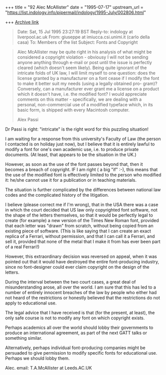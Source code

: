 +++
title = "92 Alec McAllister"
date = "1995-07-17"
upstream_url = "https://list.indology.info/pipermail/indology/1995-July/002806.html"

+++
[Archive link](https://list.indology.info/pipermail/indology/1995-July/002806.html)

>Date:          Sat, 15 Jul 1995 23:27:19 BST
>Reply-to:      indology at liverpool.ac.uk
>From:          giuseppe at imiucca.csi.unimi.it (carlo della casa)
>To:            Members of the list <indology at liverpool.ac.uk>
>Subject:       Fonts and Copyright

>
>Alec McAllister may be quite right in his analysis of what might be considered
>a copyright violation - obviousy I will not be sending anyone anything through
>e-mail or post until the issue is perfectly cleared (which doesn't seem likely).
>Being quite ignorant of the intricate folds of UK law, I will limit myself to
>one question: does the license granted by a manufacturer on a font cease if I
>modify the font to make it better suit my needs (using a legally obtained pro-
>gram)? Conversely, can a manufacturer ever grant me a license on a product which
>it doesn't have, i.e. the modified font?
>I would appreciate comments on this matter - specifically, we are dealing with
>a personal, non-commercial use of a modified typeface which, in its basic form,
>is shipped with every Macintosh computer.
>
>Alex Passi

Dr Passi is right: "intricate" is the right word for this puzzling situation!

I am waiting for a response from this university's Faculty of Law 
(the person I contacted is on holiday just now), but I believe that 
it is entirely lawful to modify a font for one's own academic use, 
i.e. to produce private documents. (At least, that appears to be the 
situation in the UK.)

However, as soon as the use of the font passes beyond that, then it 
becomes a breach of copyright. IF I am right ( a big "if"  :-), this 
means that the use of the modified font is effectively limited to the 
person who modified it: he/she cannot use it for a publication or in 
teaching materials.

The situation is further complicated by the differences between 
national law codes and the complicated history of the litigation.

I believe (please correct me if I'm wrong), that in the USA there was 
a case in which the court decided that US law only copyrighted font
software, not the shape of the letters themselves, so that it would 
be perfectly legal to create (for example) a new version of the Times 
New Roman font, provided that each letter was "drawn" from scratch, 
without being copied from an existing piece of software. (This is 
like saying that I can create an exact replica of a Ferrari, without 
permission, and that I can call it a Ferrari, and sell it, provided 
that none of the metal that I make it from has ever been part of a 
real Ferrari!)

However, this extraordinary decision was reversed on appeal, when it 
was pointed out that it would have destroyed the entire 
font-producing industry, since no font-designer could ever claim 
copyright on the design of the letters.

During the interval between the two court cases, a great deal of 
misunderstanding arose, all over the world. I am sure that this has 
led to a number of entirely innocent breaches of the law by people 
who either had not heard of the restrictions or honestly believed 
that the restrictions do not apply to educational use.

The legal advice that I have received is that (for the present, at 
least), the only safe course is not to modify any font on which 
copyright exists.

Perhaps academics all over the world should lobby their governments 
to produce an international agreement, as part of the next GATT talks 
or something similar.

Alternatively, perhaps individual font-producing companies might be 
persuaded to give permission to modify specific fonts for educational 
use. Perhaps we should lobby them.

Alec.
email: T.A.McAllister at Leeds.AC.UK





